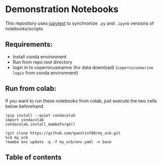 # Demonstration Notebooks
This repository uses [jupytext](https://jupytext.readthedocs.io/en/latest/) to synchronize `.py` and `.ipynb` versions of notebooks/scripts

## Requirements:
- Install conda environment
- Run from repo root directory
- login in to copernicusmarine (for data download) (`copernicusmarine login` from conda environment)

## Run from colab:
If you want to run these notebooks from colab, just execute the two cells below beforehand
```
!pip install --quiet condacolab
import condacolab
condacolab.install_mambaforge()
```
```
!git clone https://github.com/quentinf00/my_ocb.git
%cd my_ocb
!mamba env update -q -f my_ocb/env.yaml -n base
```
## Table of contents


